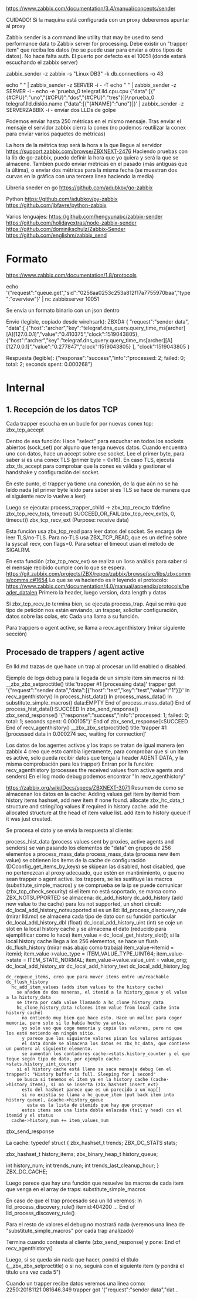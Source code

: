 https://www.zabbix.com/documentation/3.4/manual/concepts/sender

CUIDADO! Si la maquina está configurada con un proxy deberemos apuntar al proxy

Zabbix sender is a command line utility that may be used to send performance data to Zabbix server for processing.
Debe existir un "trapper item" que reciba los datos (no se puede usar para enviar a otros tipos de datos).
No hace falta auth.
El puerto por defecto es el 10051 (donde estará escuchando el zabbix server)

zabbix_sender -z zabbix -s "Linux DB3" -k db.connections -o 43

echo "<hostname> <key> <timestamp> <value>" | zabbix_sender -z SERVER -i - -T
echo "<hostname> <key> <value>" | zabbix_sender -z SERVER -i -
echo -e 'prueba_0 telegraf.lld.cpu.cpu {"data":[{"{#CPU}":"uno","{#CPU}":"dos","{#CPU}":"tres"}]}\nprueba_0 telegraf.lld.diskio.name {"data":[{"{#NAME}":"uno"}]}' | zabbix_sender -z SERVERZABBIX -i -
  enviar dos LLDs de golpe

Podemos enviar hasta 250 métricas en el mismo mensaje.
Tras enviar el mensaje el servidor zabbix cierra la conex (no podemos reutilizar la conex para enviar varios paquetes de métricas)

La hora de la métrica trap será la hora a la que llegue al servidor
https://support.zabbix.com/browse/ZBXNEXT-2476
Haciendo pruebas con la lib de go-zabbix, puedo definir la hora que yo quiera y será la que se almacene.
Tambien puedo enviar métricas en el pasado (más antiguas que la última), o enviar dos métricas para la misma fecha (se muestran dos curvas en la gráfica con una tercera linea haciendo la media)


Libreria sneder en go
https://github.com/adubkov/go-zabbix

Python
https://github.com/adubkov/py-zabbix
https://github.com/jbfavre/python-zabbix

Varios lenguajes:
https://github.com/hengyunabc/zabbix-sender
https://github.com/holidayextras/node-zabbix-sender
https://github.com/dominikschulz/Zabbix-Sender
https://github.com/englishm/zabbix_send


# Formato
https://www.zabbix.com/documentation/1.8/protocols

echo '{"request":"queue.get","sid":"0256aa0253c253a812f17a7755970baa","type":"overview"}' | nc zabbixserver 10051


Se envia un formato binario con un json dentro

Envio (legible, copiado desde wirehsark):
  ZBXD#
  {
    "request":"sender data",
    "data":[
      {"host":"archer","key":"telegraf.dns_query.query_time_ms[archer][A][127.0.0.1]","value":"0.410375","clock":1519043805},
      {"host":"archer","key":"telegraf.dns_query.query_time_ms[archer][A][127.0.0.1]","value":"0.277847","clock":1519043805}
    ],
    "clock":1519043805
  }

Respuesta (legible):
{"response":"success","info":"processed: 2; failed: 0; total: 2; seconds spent: 0.000268"}



# Internal
## 1. Recepción de los datos TCP
Cada trapper escucha en un bucle for por nuevas conex tcp: zbx_tcp_accept

Dentro de esa función:
Hace "select" para escuchar en todos los sockets abiertos (sock_set) por alguno que tenga nuevos datos.
Cuando encuentra uno con datos, hace un accept sobre ese socket.
Lee el primer byte, para saber si es una conex TLS (primer byte = 0x16).
En caso TLS, ejecuta zbx_tls_accept para comprobar que la conex es válida y gestionar el handshake y configuración del socket.

En este punto, el trapper ya tiene una conexión, de la que aún no se ha leído nada (el primer byte leído para saber si es TLS se hace de manera que el siguiente recv lo vuelve a leer)

Luego se ejecuta:
process_trapper_child
->
zbx_tcp_recv_to
#define     zbx_tcp_recv_to(s, timeout)     SUCCEED_OR_FAIL(zbx_tcp_recv_ext(s, 0, timeout))
zbx_tcp_recv_ext (Purpose: receive data)

Esta función usa zbx_tcp_read para leer datos del socket. Se encarga de leer TLS/no-TLS.
Para no-TLS usa ZBX_TCP_READ, que es un define sobre la syscall recv, con flags=0.
Para setear el timeout usan el método de SIGALRM.

En esta función (zbx_tcp_recv_ext) se realiza un lioso análisis para saber si el mensaje recibido cumple con lo que se espera.
https://git.zabbix.com/projects/ZBX/repos/zabbix/browse/src/libs/zbxcomms/comms.c#1654
Lo que se va haciendo es ir leyendo el protocolo: https://www.zabbix.com/documentation/4.0/manual/appendix/protocols/header_datalen
Primero la header, luego version, data length y datos

Si zbx_tcp_recv_to termina bien, se ejecuta process_trap.
Aqui se mira que tipo de petición nos están enviando, un trapper, solicitar configuración, datos sobre las colas, etc
Cada una llama a su función.

Para trappers o agent active, se llama a recv_agenthistory (mirar siguiente sección)


## Procesado de trappers / agent active
En lld.md trazas de que hace un trap al procesar un lld enabled o disabled.

Ejemplo de logs debug para la llegada de un simple item sin macros ni lld:
  __zbx_zbx_setproctitle() title:'trapper #1 [processing data]'
  trapper got '{"request":"sender data","data":[{"host":"test","key":"test","value":"1"}]}'
  In recv_agenthistory()
  In process_hist_data()
  In process_mass_data()
  In substitute_simple_macros() data:EMPTY
  End of process_mass_data()
  End of process_hist_data():SUCCEED
  In zbx_send_response()
  zbx_send_response() '{"response":"success","info":"processed: 1; failed: 0; total: 1; seconds spent: 0.000105"}'
  End of zbx_send_response():SUCCEED
  End of recv_agenthistory()
  __zbx_zbx_setproctitle() title:'trapper #1 [processed data in 0.000274 sec, waiting for connection]'


Los datos de los agentes activos y los traps se tratan de igual manera (en zabbix 4 creo que esto cambia ligeramente, para comprobar que si un item es active, solo pueda recibir datos que tenga la header AGENT DATA, y la misma comprobación para los trapper)
Entran por la función:
recv_agenthistory (processes the received values from active agents and senders)
En el log modo debug podemos encontrar "In recv_agenthistory"


https://zabbix.org/wiki/Docs/specs/ZBXNEXT-3071
Resumen de como se almacenan los datos en la cache:
Adding values
  get item by itemid from history items hashset, add new item if none found.
  allocate zbx_hc_data_t structure and string/log values if required in history cache.
  add the allocated structure at the head of item value list.
  add item to history queue if it was just created.

Se procesa el dato y se envia la respuesta al cliente:

process_hist_data (process values sent by proxies, active agents and senders)
  se van pasando los elementos de "data" en grupos de 256 elementos a process_mass_data
  process_mass_data (process new item value)
    se obtienen los items de la cache de configuración (DCconfig_get_items_by_keys)
    se skipean las disabled, host disabled, que no pertenezcan al proxy adecuado, que estén en mantinimiento, o que no sean trapper o agent active.
    los trappers, se les sustituye las macros (substitute_simple_macros) y se comprueba se la ip se puede comunicar (zbx_tcp_check_security)
    si el item no está soportado, se marca como ZBX_NOTSUPPORTED
    se almacena: dc_add_history
    dc_add_history (add new value to the cache)
      para los not supported, un short circuit: dc_local_add_history_notsupported
      si es un lld: lld_process_discovery_rule (mirar lld.md)
      se almacena cada tipo de dato con su función particular
      dc_local_add_history_dbl (float)
      dc_local_add_history_uint (int)
        se coje un slot en la local history cache y se almacena el dato (reducido para ejemplificar como lo hace)
        item_value = dc_local_get_history_slot();
          si la local history cache llega a los 256 elementos, se hace un flush dc_flush_history (mirar más abajo como trabaja)
        item_value->itemid = itemid;
        item_value->value_type = ITEM_VALUE_TYPE_UINT64;
        item_value->state = ITEM_STATE_NORMAL;
        item_value->value.value_uint = value_orig;
      dc_local_add_history_str
      dc_local_add_history_text
      dc_local_add_history_log

    dc_requeue_items, creo que para mover items entre un/reachable
    dc_flush_history
      hc_add_item_values (adds item values to the history cache)
        se añaden de dos maneras, el itemid a la history_queue y el value a la history_data
        se itera por cada value llamando a hc_clone_history_data
        hc_clone_history_data (clones item value from local cache into history cache)
          no entiendo muy bien que hace esto. Hace un malloc para coger memoria, pero solo si lo había hecho ya antes.
          yo solo veo que coge memoria y copia los valores, pero no que los esté metiendo en ningún sitio.
          y parece que los siguiente valores pisan los valores antiguos
          el data donde se almacena los datos es zbx_hc_data, que contiene un puntero al siguiente elemento.
          se aumentan los contadores cache->stats.history_counter y el que toque según tipo de dato, por ejemplo cache->stats.history_uint_counter
        si el history cache está lleno se saca mensaje debug (en el trapper): "History buffer is full. Sleeping for 1 second"
        se busca si tenemos el item ya en la history cache (cache->history_items), si no se inserta (zbx_hashset_insert_ext)
          esto del hashset parece que es un parecido a un map[]
          si no existía se llama a hc_queue_item (put back item into history queue), &cache->history_queue
            esta es la lista de itemids que hay que procesar
          estos items son una lista doble enlazada (tail y head) con el itemid y el status
      cache->history_num += item_values_num
zbx_send_response

La cache:
typedef struct
{
  zbx_hashset_t   trends;
  ZBX_DC_STATS    stats;

  zbx_hashset_t   history_items;
  zbx_binary_heap_t history_queue;

  int     history_num;
  int     trends_num;
  int     trends_last_cleanup_hour;
}
ZBX_DC_CACHE;




Luego parece que hay una función que resuelve las macros de cada item que venga en el array de traps: substitute_simple_macros

En caso de que el trap procesado sea un lld veremos:
In lld_process_discovery_rule() itemid:404200
...
End of lld_process_discovery_rule()

Para el resto de valores el debug no mostrará nada (veremos una línea de "substitute_simple_macros" por cada trap analizado)


Termina cuando contesta al cliente (zbx_send_response) y pone:
End of recv_agenthistory()

Luego, si se queda sin nada que hacer, pondrá el título (__zbx_zbx_setproctitle) o si no, seguirá con el siguiente item (y pondrá el título una vez cada 5")

Cuando un trapper recibe datos veremos una linea como:
  2250:20181121:081646.349 trapper got '{"request":"sender data","dat...



